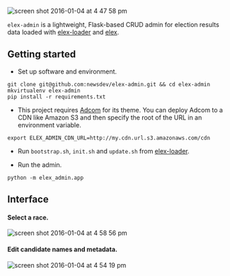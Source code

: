 ![screen shot 2016-01-04 at 4 47 58 pm](https://cloud.githubusercontent.com/assets/109988/12101478/fb48694c-b302-11e5-8ff5-0a607bf7c848.png)

`elex-admin` is a lightweight, Flask-based CRUD admin for election results data loaded with [elex-loader](https://github.com/newsdev/elex-loader) and [elex](https://github.com/newsdev/elex).

## Getting started
* Set up software and environment.
```
git clone git@github.com:newsdev/elex-admin.git && cd elex-admin
mkvirtualenv elex-admin
pip install -r requirements.txt
```

* This project requires [Adcom](https://github.com/newsdev/adcom) for its theme. You can deploy Adcom to a CDN like Amazon S3 and then specify the root of the URL in an environment variable.
```
export ELEX_ADMIN_CDN_URL=http://my.cdn.url.s3.amazonaws.com/cdn
```

* Run `bootstrap.sh`, `init.sh` and `update.sh` from [elex-loader](https://github.com/newsdev/elex-loader).

* Run the admin.
```
python -m elex_admin.app
```

## Interface

#### Select a race.
![screen shot 2016-01-04 at 4 58 56 pm](https://cloud.githubusercontent.com/assets/109988/12101773/7ca59c98-b304-11e5-8384-52cf9bf39584.png)

#### Edit candidate names and metadata.
![screen shot 2016-01-04 at 4 54 19 pm](https://cloud.githubusercontent.com/assets/109988/12101644/d7b9fd3c-b303-11e5-8c0c-415b5b8b5946.png)